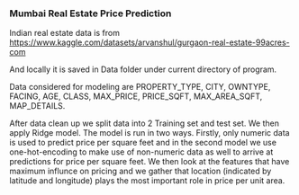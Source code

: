 ### Mumbai Real Estate Price Prediction ###

Indian real estate data is from
https://www.kaggle.com/datasets/arvanshul/gurgaon-real-estate-99acres-com

And locally it is saved in Data folder under current directory of program.

Data considered for modeling are PROPERTY_TYPE, CITY, OWNTYPE, FACING, AGE, CLASS, MAX_PRICE, PRICE_SQFT, MAX_AREA_SQFT, MAP_DETAILS.

After data clean up we split data into 2 Training set and test set. We then apply Ridge model. The model is run in two ways. Firstly, only numeric data is used to predict price per square feet and in the second model we use one-hot-encoding to make use of non-numeric data as well to arrive at predictions for price per square feet.
We then look at the features that have maximum influnce on pricing and we gather that location (indicated by latitude and longitude) plays the most important role in price per unit area.